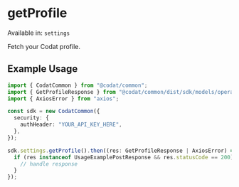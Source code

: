 # getProfile
Available in: `settings`

Fetch your Codat profile.

## Example Usage
```typescript
import { CodatCommon } from "@codat/common";
import { GetProfileResponse } from "@codat/common/dist/sdk/models/operations";
import { AxiosError } from "axios";

const sdk = new CodatCommon({
  security: {
    authHeader: "YOUR_API_KEY_HERE",
  },
});

sdk.settings.getProfile().then((res: GetProfileResponse | AxiosError) => {
  if (res instanceof UsageExamplePostResponse && res.statusCode == 200) {
    // handle response
  }
});
```
